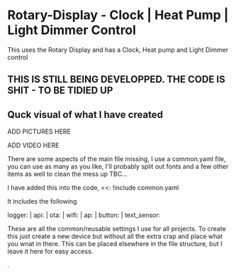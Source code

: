 # Rotary-Display - Clock | Heat Pump | Light Dimmer Control
This uses the Rotary Display and has a Clock, Heat pump and Light Dimmer control

## THIS IS STILL BEING DEVELOPPED.  THE CODE IS SHIT - TO BE TIDIED UP

## Quck visual of what I have created
ADD PICTURES HERE

ADD VIDEO HERE

There are some aspects of the main file missing, I use a common.yaml file, you can use as many as you like, I'll probably split out fonts and  a few other items as well to clean the mess up TBC...

I have added this into the code, <<: !include common.yaml

It includes the following

logger: |
api: |
ota: |
wifi: |
ap: |
button: |
text_sensor:

These are all the common/reusable settings I use for all projects.  To create this just create a new device but without all the extra crap and place what you wnat in there.  This can be placed elsewhere in the file structure, but I leave it here for easy access.



.
